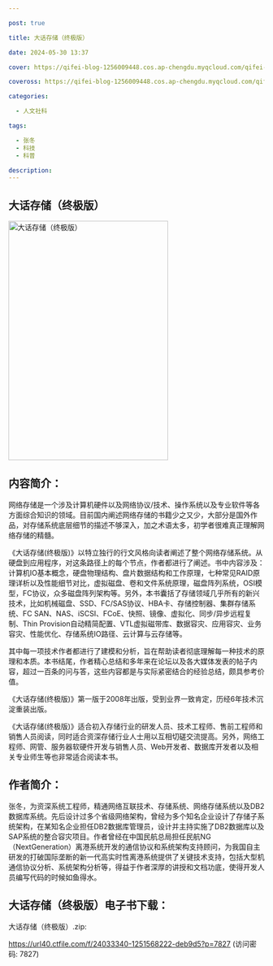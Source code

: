 ```yaml
---

post: true

title: 大话存储（终极版）

date: 2024-05-30 13:37

cover: https://qifei-blog-1256009448.cos.ap-chengdu.myqcloud.com/qifei-blog/s28007393.jpg

coveross: https://qifei-blog-1256009448.cos.ap-chengdu.myqcloud.com/qifei-blog/s28007393.jpg

categories:

  - 人文社科

tags:

  - 张冬
  - 科技
  - 科普

description:
---
```


## 大话存储（终极版）

<img alt="大话存储（终极版）" class="aligncenter loading" data-was-processed="true" decoding="async" fetchpriority="high" height="471" src="https://qifei-blog-1256009448.cos.ap-chengdu.myqcloud.com/qifei-blog/s28007393.jpg" style="cursor: zoom-in;" width="314"/>

## 内容简介：

网络存储是一个涉及计算机硬件以及网络协议/技术、操作系统以及专业软件等各方面综合知识的领域。目前国内阐述网络存储的书籍少之又少，大部分是国外作品，对存储系统底层细节的描述不够深入，加之术语太多，初学者很难真正理解网络存储的精髓。

《大话存储(终极版)》以特立独行的行文风格向读者阐述了整个网络存储系统。从硬盘到应用程序，对这条路径上的每个节点，作者都进行了阐述。书中内容涉及：计算机IO基本概念，硬盘物理结构、盘片数据结构和工作原理，七种常见RAID原理详析以及性能细节对比，虚拟磁盘、卷和文件系统原理，磁盘阵列系统，OSI模型，FC协议，众多磁盘阵列架构等。另外，本书囊括了存储领域几乎所有的新兴技术，比如机械磁盘、SSD、FC/SAS协议、HBA卡、存储控制器、集群存储系统、FC SAN、NAS、iSCSI、FCoE、快照、镜像、虚拟化、同步/异步远程复制、Thin Provision自动精简配置、VTL虚拟磁带库、数据容灾、应用容灾、业务容灾、性能优化、存储系统IO路径、云计算与云存储等。

其中每一项技术作者都进行了建模和分析，旨在帮助读者彻底理解每一种技术的原理和本质。本书结尾，作者精心总结和多年来在论坛以及各大媒体发表的帖子内容，超过一百条的问与答，这些内容都是与实际紧密结合的经验总结，颇具参考价值。

《大话存储(终极版)》第一版于2008年出版，受到业界一致肯定，历经6年技术沉淀重装出版。

《大话存储(终极版)》适合初入存储行业的研发人员、技术工程师、售前工程师和销售人员阅读，同时适合资深存储行业人士用以互相切磋交流提高。另外，网络工程师、网管、服务器软硬件开发与销售人员、Web开发者、数据库开发者以及相关专业师生等也非常适合阅读本书。

## 作者简介：

张冬，为资深系统工程师，精通网络互联技术、存储系统、网络存储系统以及DB2数据库系统。先后设计过多个省级网络架构，曾经为多个知名企业设计了存储子系统架构，在某知名企业担任DB2数据库管理员，设计并主持实施了DB2数据库以及SAP系统的整合容灾项目。作者曾经在中国民航总局担任民航NG（NextGeneration）离港系统开发的通信协议和系统架构支持顾问，为我国自主研发的打破国际垄断的新一代高实时性离港系统提供了关键技术支持，包括大型机通信协议分析、系统架构分析等，得益于作者深厚的讲授和文档功底，使得开发人员编写代码的时候如鱼得水。

## 大话存储（终极版）电子书下载：

大话存储（终极版）.zip: 

https://url40.ctfile.com/f/24033340-1251568222-deb9d5?p=7827 (访问密码: 7827)
